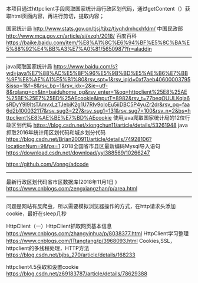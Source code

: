 本项目通过httpclient手段爬取国家统计局行政区划代码，通过getContent（）获取html页面内容，再进行剪切，提取内容；


国家统计局
http://www.stats.gov.cn/tjsj/tjbz/tjyqhdmhcxhfdm/
中国民政部
http://www.mca.gov.cn/article/sj/xzqh/2018/
百度百科
https://baike.baidu.com/item/%E8%A1%8C%E6%94%BF%E5%8C%BA%E5%88%92%E4%BB%A3%E7%A0%81/5650987?fr=aladdin

--------------------------------------------------------------------------------
java爬取国家统计局
https://www.baidu.com/s?wd=java%E7%88%AC%E5%8F%96%E5%9B%BD%E5%AE%B6%E7%BB%9F%E8%AE%A1%E5%B1%80&rsv_spt=1&rsv_iqid=0xf7aeb40600003795&issp=1&f=8&rsv_bp=1&rsv_idx=2&ie=utf-8&rqlang=cn&tn=baiduhome_pg&rsv_enter=1&oq=httpclient%25E8%25AE%25BE%25E7%25BD%25AEcookie&inputT=8982&rsv_t=77beqOUULKqla6sRDyY9I9ItsTAmvxLzTJebjK2g1U7RIv9oIoEu5iiDBC5P4yuZr2dr&rsv_pq=faa6d2b100032117&rsv_sug3=227&rsv_sug1=131&rsv_sug7=100&rsv_n=2&bs=httpclient%E8%AE%BE%E7%BD%AEcookie
使用java爬取国家统计局的12位行政区划代码
https://blog.csdn.net/xiongchun11/article/details/53261948
java 抓取2016年统计用区划代码和城乡划分代码
https://blog.csdn.net/Brian200911/article/details/74928106?locationNum=9&fps=1
2018全国省市县区最新编码Mysql导入语句
https://download.csdn.net/download/yyl388569/10266247


https://github.com/Vonng/adcode

--------------------------------------------------------------------------------
最新行政区划代码省市区数据库(2018年11月1日 )
https://www.cnblogs.com/zengxiangzhan/p/area.html

--------------------------------------------------------------------------------
问题是网站有反爬虫，所以需要模拟浏览器操作的方式，在http请求头添加cookie，最好在sleep几秒

HttpClient（一）HttpClient抓取网页基本信息
https://www.cnblogs.com/zhangyinhua/p/8038377.html
HttpClient学习整理
https://www.cnblogs.com/ITtangtang/p/3968093.html
Cookies,SSL，httpclient的多线程处理，HTTP方法
https://blog.csdn.net/bjbs_270/article/details/168233

httpclient4.5获取和设置cookie
https://blog.csdn.net/z69183787/article/details/78629388
